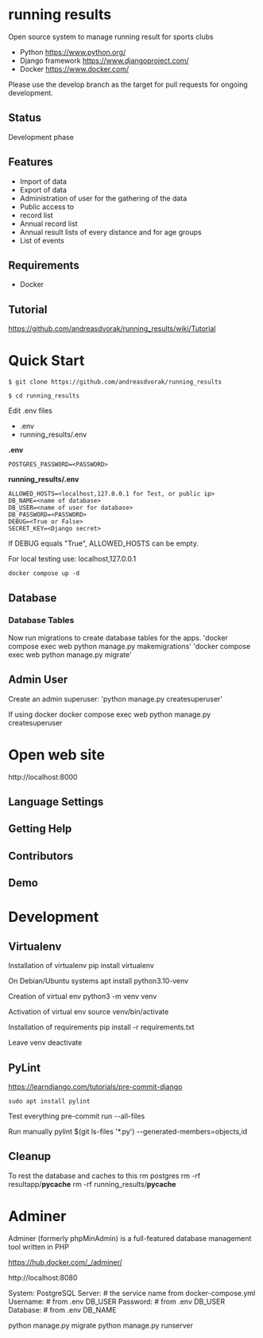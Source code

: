 # running results
Open source system to manage running result for sports clubs
* Python https://www.python.org/
* Django framework https://www.djangoproject.com/
* Docker https://www.docker.com/

Please use the develop branch as the target for pull requests for ongoing development.

## Status
Development phase

## Features
* Import of data
* Export of data
* Administration of user for the gathering of the data
* Public access to
* record list
* Annual record list
* Annual result lists of every distance and for age groups
* List of events

## Requirements
* Docker

## Tutorial
https://github.com/andreasdvorak/running_results/wiki/Tutorial

# Quick Start
`$ git clone https://github.com/andreasdvorak/running_results`

`$ cd running_results`

Edit .env files
* .env
* running_results/.env

**.env**

`POSTGRES_PASSWORD=<PASSWORD>`

**running_results/.env**

```
ALLOWED_HOSTS=<localhost,127.0.0.1 for Test, or public ip>
DB_NAME=<name of database>
DB_USER=<name of user for database>
DB_PASSWORD=<PASSWORD>
DEBUG=<True or False>
SECRET_KEY=<Django secret>
```

If DEBUG equals "True", ALLOWED_HOSTS can be empty.

For local testing use: localhost,127.0.0.1

    docker compose up -d

## Database

### Database Tables
Now run migrations to create database tables for the apps.
'docker compose exec web python manage.py makemigrations'
'docker compose exec web python manage.py migrate'

## Admin User
Create an admin superuser:
'python manage.py createsuperuser'

If using docker
    docker compose exec web python manage.py createsuperuser

# Open web site
http://localhost:8000

## Language Settings

## Getting Help

## Contributors

## Demo

# Development
## Virtualenv
Installation of virtualenv
    pip install virtualenv

On Debian/Ubuntu systems
    apt install python3.10-venv

Creation of virtual env
    python3 -m venv venv

Activation of virtual env
    source venv/bin/activate

Installation of requirements
    pip install -r requirements.txt

Leave venv
    deactivate

## PyLint
https://learndjango.com/tutorials/pre-commit-django

    sudo apt install pylint

Test everything
    pre-commit run --all-files

Run manually
    pylint $(git ls-files '*.py') --generated-members=objects,id

## Cleanup
To rest the database and caches to this
    rm postgres
    rm -rf resultapp/__pycache__
    rm -rf running_results/__pycache__


# Adminer
Adminer (formerly phpMinAdmin) is a full-featured database management tool written in PHP

https://hub.docker.com/_/adminer/

http://localhost:8080

System: PostgreSQL
Server: # the service name from docker-compose.yml
Username: # from .env DB_USER
Password: # from .env DB_USER
Database: # from .env DB_NAME


python manage.py migrate
python manage.py runserver
